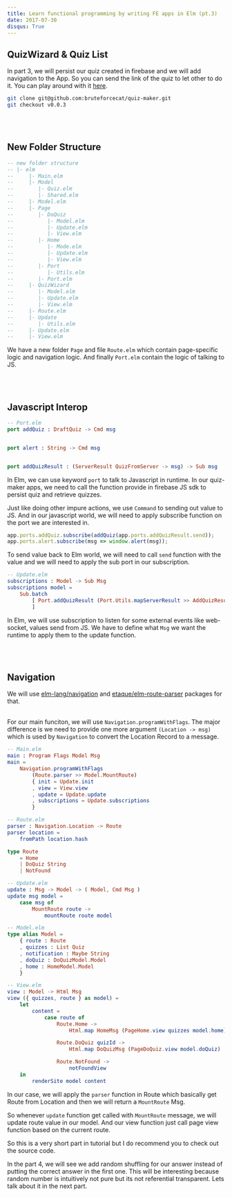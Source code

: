 ```yaml
---
title: Learn functional programming by writing FE apps in Elm (pt.3)
date: 2017-07-30
disqus: True
---
```



## QuizWizard & Quiz List
In part 3, we will persist our quiz created in firebase and we will add navigation to the App. So you can send the link of the quiz to let other to do it. You can play around with it [here](http://bruteforcecat.github.io/quiz-maker/).

```bash
git clone git@github.com:bruteforcecat/quiz-maker.git
git checkout v0.0.3
```

<br></br>

## New Folder Structure
```elm
-- new folder structure
-- |- elm
--     |- Main.elm
--     |- Model
--        |- Quiz.elm
--        |- Shared.elm
--     |- Model.elm
--     |- Page
--        |- DoQuiz
--           |- Model.elm
--           |- Update.elm
--           |- View.elm
--        |- Home
--           |- Mode.elm
--           |- Update.elm
--           |- View.elm
--        |- Port
--           |- Utils.elm
--        |- Port.elm
--     |- QuizWizard
--        |- Model.elm
--        |- Update.elm
--        |- View.elm
--     |- Route.elm
--     |- Update
--        |- Utils.elm
--     |- Update.elm
--     |- View.elm
```

We have a new folder `Page` and file `Route.elm` which contain page-specific logic and navigation logic. And finally `Port.elm` contain the logic of talking to JS.

<br></br>

## Javascript Interop
```elm
-- Port.elm
port addQuiz : DraftQuiz -> Cmd msg


port alert : String -> Cmd msg


port addQuizResult : (ServerResult QuizFromServer -> msg) -> Sub msg

```
In Elm, we can use keyword `port` to talk to Javascript in runtime. In our quiz-maker apps, we need to call the function provide in firebase JS sdk to persist quiz and retrieve quizzes.

Just like doing other impure actions, we use `Command` to sending out value to JS. And in our javascript world, we will need to apply subscribe function on the port we are interested in.

```Javascript
app.ports.addQuiz.subscribe(addQuiz(app.ports.addQuizResult.send));
app.ports.alert.subscribe(msg => window.alert(msg));
```

To send value back to Elm world, we will need to call `send` function with the value and we will need to apply the sub port in our subscription.

```elm
-- Update.elm
subscriptions : Model -> Sub Msg
subscriptions model =
    Sub.batch
        [ Port.addQuizResult (Port.Utils.mapServerResult >> AddQuizResult)
        ]
```

In Elm, we will use subscription to listen for some external events like web-socket, values send from JS. We have to define what `Msg` we want the runtime to apply them to the update function.

<br></br>

## Navigation
We will use [elm-lang/navigation](https://github.com/elm-lang/navigation) and [etaque/elm-route-parser](https://github.com/etaque/elm-route-parser) packages for that.
<br></br>

For our main funciton, we will use `Navigation.programWithFlags`. The major difference is we need to provide one more argument `(Location -> msg)` which is used by `Navigation` to convert the Location Record to a message.

```elm
-- Main.elm
main : Program Flags Model Msg
main =
    Navigation.programWithFlags
        (Route.parser >> Model.MountRoute)
        { init = Update.init
        , view = View.view
        , update = Update.update
        , subscriptions = Update.subscriptions
        }

-- Route.elm
parser : Navigation.Location -> Route
parser location =
    fromPath location.hash

type Route
    = Home
    | DoQuiz String
    | NotFound

-- Update.elm
update : Msg -> Model -> ( Model, Cmd Msg )
update msg model =
    case msg of
        MountRoute route ->
            mountRoute route model

-- Model.elm
type alias Model =
    { route : Route
    , quizzes : List Quiz
    , notification : Maybe String
    , doQuiz : DoQuizModel.Model
    , home : HomeModel.Model
    }

-- View.elm
view : Model -> Html Msg
view ({ quizzes, route } as model) =
    let
        content =
            case route of
                Route.Home ->
                    Html.map HomeMsg (PageHome.view quizzes model.home)

                Route.DoQuiz quizId ->
                    Html.map DoQuizMsg (PageDoQuiz.view model.doQuiz)

                Route.NotFound ->
                    notFoundView
    in
        renderSite model content

```

In our case, we will apply the `parser` function in Route which basically get Route from Location and then we will return a `MountRoute` Msg.

So whenever `update` function get called with `MountRoute` message, we will update route value in our model. And our view function just call page view function based on the current route.

So this is a very short part in tutorial but I do recommend you to check out the source code.

In the part 4, we will see we add random shuffling for our answer instead of putting the correct answer in the first one. This will be interesting because random number is intuitively not pure but its not referential transparent. Lets talk about it in the next part.
